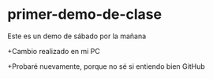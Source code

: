 ﻿# primer-demo-de-clase
Este es un demo de sábado por la mañana

+Cambio realizado en mi PC



+Probaré nuevamente, porque no sé si entiendo bien GitHub